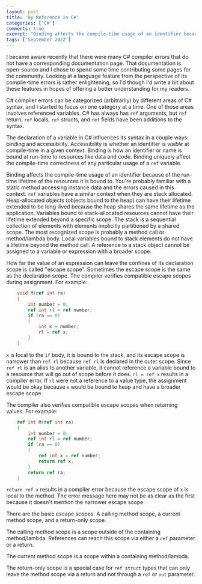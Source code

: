 ```yaml
---
layout: post
title: 'By Reference in C#'
categories: ['C#']
comments: true
excerpt: "Binding affects the compile-time usage of an identifier because of the run-time lifetime of the resources it is bound to."
tags: ['September 2022']
---
```

I became aware recently that there were many C# compiler errors that do not have a corresponding documentation page.  That documentation is open-source and I chose to spend some time contributing some pages for the community. Looking at a language feature from the perspective of its compile-time errors is rather enlightening, so I'd though I'd write a bit about these features in hopes of offering a better understanding for my readers.

C# compiler errors can be categorized (arbitrarily) by different areas of C# syntax, and I started to focus on one category at a time.  One of those areas involves referenced variables.  C# has always has `ref` arguments, but `ref` return, `ref` locals, `ref` structs, and `ref` fields have been additions to the syntax.

The declaration of a variable in C# influences its syntax in a couple ways: binding and accessibility.  Accessibility is whether an identifier is _visible_ at compile-time in a given context.  Binding is how an identifier or name is bound at run-time to resources like data and code.  Binding uniquely affect the compile-time correctness of any particular usage of a `ref` variable.

Binding affects the compile-time usage of an identifier because of the run-time lifetime of the resources it is bound to. You're probably familiar with a static method accessing instance data and the errors caused in this context. `ref` variables have a similar context when they are stack allocated. Heap-allocated objects (objects bound to the heap) can have their lifetime extended to be long-lived because the heap shares the same lifetime as the application. Variables bound to stack-allocated resources cannot have their lifetime extended beyond a specific scope. The stack is a sequential collection of elements with elements implicitly partitioned by a shared scope. The most recognized scope is probably a method call or method/lambda body. Local variables bound to stack elements do not have a lifetime beyond the method call. A reference to a stack object cannot be assigned to a variable or expression with a broader scope.

How far the value of an expression can leave the confines of its declaration scope is called "escape scope".  Sometimes the escape scope is the same as the declaration scope.  The compiler verifies compatible escape scopes during assignment.  For example:

```csharp
    void M(ref int ra)
    {
        int number = 0;
        ref int rl = ref number;
        if (ra == 0)
        {
            int x = number;
            rl = ref x;
        }
    }
```

`x` is local to the `if` body, it is bound to the stack, and its escape scope is narrower than `ref rl` because `ref rl` is declared in the outer scope.  Since `ref rl` is an alias to another variable, it cannot reference a variable bound to a resource that will go out of scope before it does.  `rl = ref x` results in a compiler error.  If `rl` were not a reference to a value type, the assignment would be okay because `x` would be bound to heap and have a broader escape scope.

The compiler also verifies compatible escape scopes when returning values.  For example:

```csharp
    ref int M(ref int ra)
    {
        int number = 0;
        ref int rl = ref number;
        if (ra == 0)
        {
            ref int x = ref number;
            return ref x;
        }
        return ref ra;
    }
```

`return ref x` results in a compiler error because the escape scope of `x` is local to the method.  The error message here may not be as clear as the first because it doesn't mention the narrower escape scope.

There are the basic escape scopes.  A calling method scope, a current method scope, and a return-only scope.

The calling method scope is a scope outside of the containing method/lambda.  References can reach this scope via either a `ref` parameter or a return.

The current method scope is a scope within a containing method/lambda.

The return-only scope is a special case for `ref struct` types that can only leave the method scope via a return and not through a `ref` or `out` parameter.
